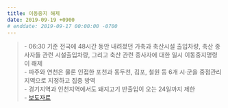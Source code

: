 ```yaml
---
title: 이동중지 해제
date: 2019-09-19 +0900
# enddate: 2019-09-17 00:00:00 -0700
---
```

> \- 06:30 기준 전국에 48시간 동안 내려졌던 가축과 축산시설 출입차량, 축산 종사자들 관련 시설출입차량, 그리고 축산 관련 종사자에 대한 일시 이동중지명령이 해제  
> \- 파주와 연천은 물론 인접한 포천과 동두천, 김포, 철원 등 6개 시·군을 중점관리지역으로 지정하고 집중 방역  
> \- 경기지역과 인천지역에서도 돼지고기 반출입이 오는 24일까지 제한   
> \- [보도자료](http://www.mafra.go.kr/FMD-AI/2095/subview.do?enc=Zm5jdDF8QEB8JTJGYmJzJTJGRk1ELUFJJTJGMzU0JTJGMzIxMzYwJTJGYXJ0Y2xWaWV3LmRvJTNG)

